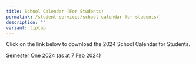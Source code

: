 ```yaml
---
title: School Calendar (For Students)
permalink: /student-services/school-calendar-for-students/
description: ""
variant: tiptap
---
```

<p>Click on the link below&nbsp;to download the 2024 School Calendar for
Students.</p>
<p><a href="https://drive.google.com/file/d/1l0lZm8yvXkswAcccRXykyvy5oBlgJdia/view?usp=sharing" rel="noopener noreferrer nofollow" target="_blank">Semester One 2024 (as at 7 Feb 2024)</a>
</p>